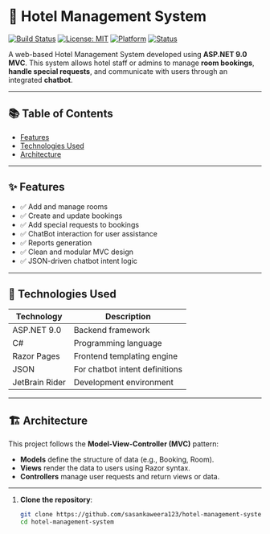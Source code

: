 # 🏨 Hotel Management System

[![Build Status](https://img.shields.io/badge/build-passing-brightgreen)](https://dotnet.microsoft.com/)
[![License: MIT](https://img.shields.io/badge/license-MIT-blue.svg)](LICENSE)
[![Platform](https://img.shields.io/badge/platform-.NET%206-blue)](https://dotnet.microsoft.com/)
[![Status](https://img.shields.io/badge/status-active-success)](#)

A web-based Hotel Management System developed using **ASP.NET 9.0 MVC**. This system allows hotel staff or admins to manage **room bookings**, **handle special requests**, and communicate with users through an integrated **chatbot**.

---

## 📚 Table of Contents

- [Features](#-features)
- [Technologies Used](#-technologies-used)
- [Architecture](#-architecture)

---

## ✨ Features

- ✅ Add and manage rooms
- ✅ Create and update bookings
- ✅ Add special requests to bookings
- ✅ ChatBot interaction for user assistance
- ✅ Reports generation
- ✅ Clean and modular MVC design
- ✅ JSON-driven chatbot intent logic

---

## 🧰 Technologies Used

| Technology     | Description                          |
|----------------|--------------------------------------|
| ASP.NET 9.0   | Backend framework                    |
| C#             | Programming language                 |
| Razor Pages    | Frontend templating engine           |
| JSON           | For chatbot intent definitions       |
| JetBrain Rider  | Development environment              |

---

## 🏗 Architecture

This project follows the **Model-View-Controller (MVC)** pattern:

- **Models** define the structure of data (e.g., Booking, Room).
- **Views** render the data to users using Razor syntax.
- **Controllers** manage user requests and return views or data.

---

1. **Clone the repository**:
   ```bash
   git clone https://github.com/sasankaweera123/hotel-management-system.git
   cd hotel-management-system
